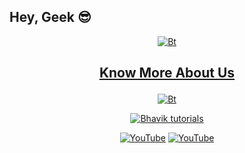 ## Hey, Geek 😎
<p align="center"><a href="https://github.com/noob-hackers"><img src="https://user-images.githubusercontent.com/49580304/94988522-b7772d80-0522-11eb-87f0-e8017298e8d2.jpg" alt="Bt">
  
## <p align="center"> Know More About Us
  
<p align="center"><a href="https://github.com/noob-hackers"><img src="https://user-images.githubusercontent.com/49580304/94988627-6f0c3f80-0523-11eb-96d9-78ba048ed2c1.jpg" alt="Bt">
</p>
  
<p align="center"><a href="https://github.com/noob-hackers"><img title="Bhavik tutorials" src="https://github-readme-stats.vercel.app/api?username=noob-hackers&show_icons=true&include_all_commits=true&theme=chartreuse-dark&cache_seconds=3200"></a>
</p>

<p align="center">
<a href="https://github.com/noob-hackers"><img title="YouTube" src="https://img.shields.io/badge/noob-hackers-brightgreen?style=for-the-badge&logo=github"></a>
<a href="https://github.com/noob-hackers"><img title="YouTube" src="https://img.shields.io/badge/YouTube-Noob Hackers-red?style=for-the-badge&logo=Youtube"></a>
</p>
